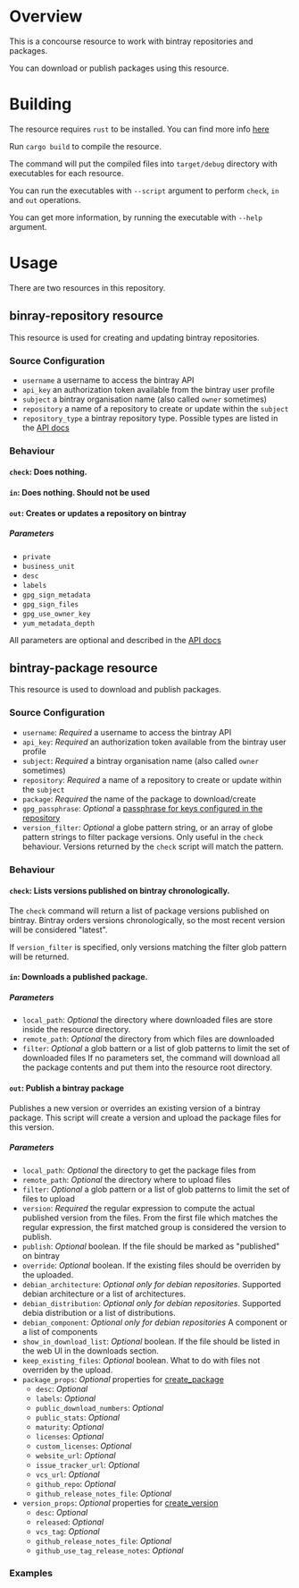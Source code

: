 # Overview

This is a concourse resource to work with bintray repositories and packages.

You can download or publish packages using this resource.

# Building

The resource requires `rust` to be installed. You can find more info [here](https://www.rust-lang.org/en-US/install.html)

Run `cargo build` to compile the resource.

The command will put the compiled files into `target/debug` directory with executables for 
each resource.

You can run the executables with `--script` argument to perform `check`, `in` and `out` operations.

You can get more information, by running the executable with `--help` argument.

# Usage

There are two resources in this repository.

## binray-repository resource

This resource is used for creating and updating bintray repositories.

### Source Configuration

- `username` a username to access the bintray API 
- `api_key` an authorization token available from the bintray user profile
- `subject` a bintray organisation name (also called `owner` sometimes)
- `repository` a name of a repository to create or update within the `subject`
- `repository_type` a bintray repository type. Possible types are listed in the [API docs](https://bintray.com/docs/api/#_create_repository)

### Behaviour

#### `check`: Does nothing.

#### `in`: Does nothing. Should not be used

#### `out`: Creates or updates a repository on bintray

##### Parameters

- `private`
- `business_unit`
- `desc`
- `labels`
- `gpg_sign_metadata`
- `gpg_sign_files`
- `gpg_use_owner_key`
- `yum_metadata_depth`

All parameters are optional and described in the [API docs](https://bintray.com/docs/api/#_create_repository)

## bintray-package resource

This resource is used to download and publish packages.

### Source Configuration

- `username`: *Required* a username to access the bintray API 
- `api_key`: *Required* an authorization token available from the bintray user profile
- `subject`: *Required* a bintray organisation name (also called `owner` sometimes)
- `repository`: *Required* a name of a repository to create or update within the `subject`
- `package`: *Required* the name of the package to download/create
- `gpg_passphrase`: *Optional* a [passphrase for keys configured in the repository](https://bintray.com/docs/api/#gpg_signing)
- `version_filter`: *Optional* a globe pattern string, or an array of globe pattern strings to filter package versions. Only useful in the `check` behaviour. Versions returned by the `check` script will match the pattern.

### Behaviour

#### `check`: Lists versions published on bintray chronologically.

The `check` command will return a list of package versions published on bintray. Bintray orders versions chronologically, so the most recent version will be considered "latest".

If `version_filter` is specified, only versions matching the filter glob pattern will be returned.

#### `in`: Downloads a published package.

##### Parameters

- `local_path`: *Optional* the directory where downloaded files are store inside the resource directory.
- `remote_path`: *Optional* the directory from which files are downloaded
- `filter`: *Optional* a glob battern or a list of glob patterns to limit the set of downloaded files 
If no parameters set, the command will download all the package contents and put them into the resource root directory.

#### `out`: Publish a bintray package

Publishes a new version or overrides an existing version of a bintray package.
This script will create a version and upload the package files for this version.

##### Parameters

- `local_path`: *Optional* the directory to get the package files from
- `remote_path`: *Optional* the directory where to upload files
- `filter`: *Optional* a glob pattern or a list of glob patterns to limit the set of files to upload
- `version`: *Required* the regular expression to compute the actual published version from the files. From the first file which matches the regular expression, the first matched group is considered the version to publish.
- `publish`: *Optional* boolean. If the file should be marked as "published" on bintray
- `override`: *Optional* boolean. If the existing files should be overriden by the uploaded.
- `debian_architecture`: *Optional* *only for debian repositories*. Supported debian architecture or a list of architectures.
- `debian_distribution`: *Optional* *only for debian repositories*. Supported debia distribution or a list of distributions.
- `debian_component`: *Optional* *only for debian repositories* A component or a list of components
- `show_in_download_list`: *Optional* boolean. If the file should be listed in the web UI in the downloads section.
- `keep_existing_files`: *Optional* boolean. What to do with files not overriden by the upload.
- `package_props`: *Optional* properties for [create_package](https://bintray.com/docs/api/#_create_package)
    - `desc`: *Optional*
    - `labels`: *Optional*
    - `public_download_numbers`: *Optional*
    - `public_stats`: *Optional*
    - `maturity`: *Optional*
    - `licenses`: *Optional*
    - `custom_licenses`: *Optional*
    - `website_url`: *Optional*
    - `issue_tracker_url`: *Optional*
    - `vcs_url`: *Optional*
    - `github_repo`: *Optional*
    - `github_release_notes_file`: *Optional*
- `version_props`: *Optional* properties for [create_version](https://bintray.com/docs/api/#_create_version)
    - `desc`: *Optional*
    - `released`: *Optional*
    - `vcs_tag`: *Optional*
    - `github_release_notes_file`: *Optional*
    - `github_use_tag_release_notes`: *Optional*

### Examples

